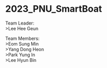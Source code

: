 # 2023_PNU_SmartBoat

Team Leader:  
    >Lee Hee Geun
  
Team Members:  
    >Eom Sung Min  
    >Yang Dong Heon  
    >Park Yung In  
    >Lee Hyun Bin  
